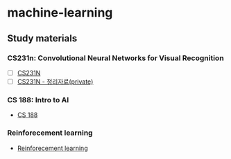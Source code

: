 # machine-learning

## Study materials

### CS231n: Convolutional Neural Networks for Visual Recognition
- [ ]  [CS231N](http://cs231n.stanford.edu/)
- [ ]  [CS231N - 정리자료(private)](https://drive.google.com/drive/folders/1aUlWP3Rc-71azD5LQQfIo41SeDuNCEzc)

### CS 188: Intro to AI
- [CS 188](https://www.evernote.com/shard/s675/nl/180905195/80aeec3f-4806-40f1-9dd2-e6fb20104a62/)

### Reinforecement learning
- [Reinforecement learning](https://github.com/Geonhee-LEE/machine-learning/tree/master/Reinforcement%20learning)
